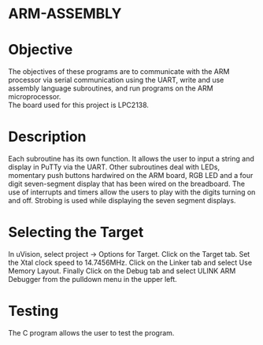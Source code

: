 # ARM-ASSEMBLY


# Objective 

The objectives of these programs are to communicate with the ARM processor via serial communication using the UART,
write and use assembly language subroutines, and run programs on the ARM microprocessor.  
The board used for this project is LPC2138.

# Description

Each subroutine has its own function. It allows the user to input a string and display in PuTTy via the UART. 
Other subroutines deal with LEDs, momentary push buttons hardwired on the ARM board, 
RGB LED and a four digit seven-segment display that has been wired on the breadboard. 
The use of interrupts and timers allow the users to play with the digits turning on and off.
Strobing is used while displaying the seven segment displays.


# Selecting the Target

In uVision, select project -> Options for Target. Click on the Target tab. Set the Xtal clock speed to 14.7456MHz.
Click on the Linker tab and select Use Memory Layout.
Finally Click on the Debug tab and select ULINK ARM Debugger from the pulldown menu in the upper left.



# Testing

The C program allows the user to test the program.

